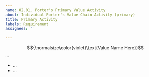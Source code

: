 ```yaml
---
name: 02.01. Porter's Primary Value Activity
about: Individual Porter's Value Chain Activity (primary)
title: Primary Activity
labels: Requirement
assignees: ''

---
```


$${\normalsize\color{violet}\text{Value Name Here}}$$  <em> ... </em>

* ...
* ...
